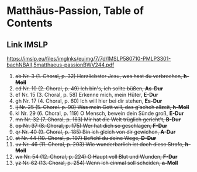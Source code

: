 # Matthäus-Passion, Table of Contents
## Link IMSLP
https://imslp.eu/files/imglnks/euimg/7/7d/IMSLP580710-PMLP3301-bachNBAII,5matthaeus-passionBWV244.pdf
1. ~~ab Nr. 3 (1. Choral, p. 32) Herzliebster Jesu, was hast du verbrochen, **h-Moll**~~
2. ~~cd Nr. 10 (2. Choral, p. 49) Ich bin's, ich sollte büßen, **As-Dur**~~
3. ef Nr. 15 (3. Choral, p. 58) Erkenne mich, mein Hüter, **E-Dur**
4. gh Nr. 17 (4. Choral, p. 60) Ich will hier bei dir stehen, **Es-Dur**
5. ~~ij Nr. 25 (5. Choral. p. 90) Was mein Gott will, das g'scheh allzeit, **h-Moll**~~
6. kl Nr. 29 (6. Choral, p. 119) O Mensch, bewein dein Sünde groß, **E-Dur**
7. ~~mn Nr. 32 (7. Choral, p. 163) Mir hat die Welt trüglich gericht't, **B-Dur**~~
8. ~~op Nr. 37 (8. Choral, p. 175) Wer hat dich so geschlagen, **F-Dur**~~
9. ~~qr Nr. 40 (9. Choral, p. 185) Bin ich gleich von dir gewichen, **A-Dur**~~
10. ~~st Nr. 44 (10. Choral, p. 197) Befiehl du deine Wege, **D-Dur**~~
11. ~~uv Nr. 46 (11. Choral, p. 203) Wie wunderbarlich ist doch diese Strafe, **h-Moll**~~
12. ~~wx Nr. 54 (12. Choral, p. 224) O Haupt voll Blut und Wunden, **F-Dur**~~
13. ~~yz Nr. 62 (13. Choral, p. 254) Wenn ich einmal soll scheiden, **a-Moll**~~